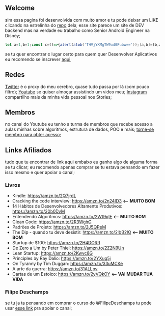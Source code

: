 ## Welcome
sim essa pagina foi desenvolvida com muito amor e tu pode deixar um LIKE clicando na estrelinha do [repo](https://github.com/lucasmontano/lucasmontano.com/) dela;
esse site parece um site de DEV backend mas na verdade eu trabalho como Senior Android Engineer na Disney;

```javascript
let a=1,b=1;const c=()=>{alert(atob('THVjYXMgTW9udGFubw=='));[a,b]=[b,a+b];setTimeout(c,a*6e4)};setTimeout(c,a*6e4);
```

se tu quer encontrar o lugar certo para quem quer Desenvolver Aplicativos eu recomendo se inscrever [aqui](https://webinar.appacademy.dev/free);

## Redes
[Twitter](https://twitter.com/lucas_montano) é o proxy do meu cerebro, quase tudo passa por lá (com pouco filtro);
[Youtube](https://www.youtube.com/lucasmontano) se quiser almoçar assistindo um video meu;
[Instagram](https://instagram.com/lucasmontano/) compartilho mais da minha vida pessoal nos Stories;

## Membros
no canal do Youtube eu tenho a turma de membros que recebe acesso a aulas minhas sobre algoritmos, estrutura de dados, POO e mais;
[torne-se membro para obter acesso](https://www.youtube.com/channel/UCyHOBY6IDZF9zOKJPou2Rgg/join);

## Links Afiliados

tudo que tu encontrar de link aqui embaixo eu ganho algo de alguma forma se tu clicar;
eu recomendo apenas comprar se tu estava pensando em fazer isso mesmo e quer apoiar o canal;

### Livros
- Kindle: https://amzn.to/2Q7jrdL
- Cracking the code interview: https://amzn.to/2n24ID3 **<-- MUITO BOM**
- 14 Hábitos de Desenvolvedores Altamente Produtivos: https://amzn.to/30b0DvM
- Entendendo Algoritmos: https://amzn.to/2Wt9qIE **<-- MUITO BOM**
- Clean Code: https://amzn.to/2R3WghC
- Padrões de Projeto: https://amzn.to/2J5QPeM
- The Dip - quando tu deve desistir: https://amzn.to/2lbB2lQ **<-- MUITO BOM**
- Startup de $100: https://amzn.to/2H4DORR
- De Zero a Um by Peter Thiel: https://amzn.to/2Z2N9Un
- Lean Startup: https://amzn.to/2Kwvc8G
- Principles by Ray Dalio: https://amzn.to/2YXug5j
- On Tyranny by Tim Duggan: https://amzn.to/33uMCKe
- A arte da guerra: https://amzn.to/31ALLpv
- Cartas de um Estoico: https://amzn.to/2yVQkOY **<-- VAI MUDAR TUA VIDA**

### Filipe Deschamps
se tu ja ta pensando em comprar o curso do ​⁠@FilipeDeschamps tu pode usar [esse link](https://go.hotmart.com/N85311804K) pra apoiar o canal;
